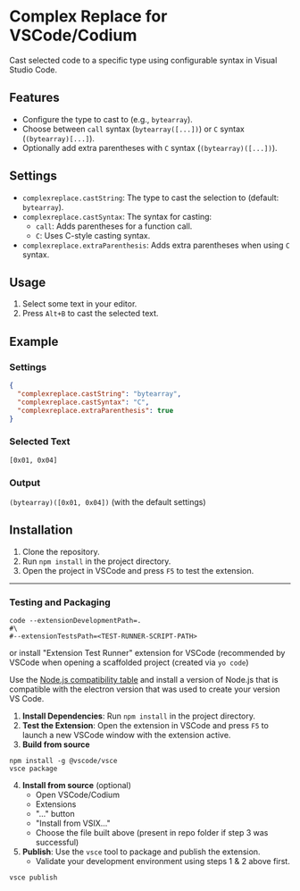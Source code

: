 # Complex Replace for VSCode/Codium

Cast selected code to a specific type using configurable syntax in Visual Studio Code.

## Features

- Configure the type to cast to (e.g., `bytearray`).
- Choose between `call` syntax (`bytearray([...])`) or `C` syntax (`(bytearray)[...]`).
- Optionally add extra parentheses with `C` syntax (`(bytearray)([...])`).

## Settings

- `complexreplace.castString`: The type to cast the selection to (default: `bytearray`).
- `complexreplace.castSyntax`: The syntax for casting:
  - `call`: Adds parentheses for a function call.
  - `C`: Uses C-style casting syntax.
- `complexreplace.extraParenthesis`: Adds extra parentheses when using `C` syntax.

## Usage

1. Select some text in your editor.
2. Press `Alt+B` to cast the selected text.

## Example

### Settings
```json
{
  "complexreplace.castString": "bytearray",
  "complexreplace.castSyntax": "C",
  "complexreplace.extraParenthesis": true
}
```

### Selected Text

`[0x01, 0x04]`

### Output

`(bytearray)([0x01, 0x04])` (with the default settings)

## Installation

1. Clone the repository.
2. Run `npm install` in the project directory.
3. Open the project in VSCode and press `F5` to test the extension.


---

### Testing and Packaging
```
code --extensionDevelopmentPath=.
#\
#--extensionTestsPath=<TEST-RUNNER-SCRIPT-PATH>
```
or install "Extension Test Runner" extension for VSCode (recommended by VSCode when opening a scaffolded project (created via `yo code`)

Use the [Node.js compatibility table](https://code.visualstudio.com/api/working-with-extensions/testing-extension#nodejs)
and install a version of Node.js that is compatible with the electron version that was used to create your version VS Code.

1. **Install Dependencies**: Run `npm install` in the project directory.
2. **Test the Extension**: Open the extension in VSCode and press `F5` to launch a new VSCode window with the extension active.
3. **Build from source**
```
npm install -g @vscode/vsce
vsce package
```
4. **Install from source** (optional)
   - Open VSCode/Codium
   - Extensions
   - "..." button
   - "Install from VSIX..."
   - Choose the file built above (present in repo folder if step 3 was successful)
5. **Publish**: Use the `vsce` tool to package and publish the extension.
   - Validate your development environment using steps 1 & 2 above first.
```
vsce publish
```
